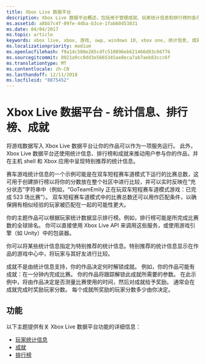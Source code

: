 ```yaml
---
title: Xbox Live 数据平台
description: Xbox Live 数据平台概述，包括用于管理成就、玩家统计信息和排行榜的各项服务。
ms.assetid: a8bb7c4f-09fe-4dba-b3ce-1fab60453831
ms.date: 04/04/2017
ms.topic: article
keywords: xbox live, xbox, 游戏, uwp, windows 10, xbox one, 统计信息, 成就, 排行榜, 数据平台
ms.localizationpriority: medium
ms.openlocfilehash: f9a14c508e265cdfc510896eb621466d03c66776
ms.sourcegitcommit: 8921a9cc0dd3e5665345ae8eca7ab7aeb83ccc6f
ms.translationtype: MT
ms.contentlocale: zh-CN
ms.lasthandoff: 12/11/2018
ms.locfileid: "8875452"
---
```

# <a name="xbox-live-data-platform---stats-leaderboards-achievements"></a>Xbox Live 数据平台 - 统计信息、排行榜、成就

将游戏数据写入 Xbox Live 数据平台让你的作品可以作为一项服务运行。 此外，Xbox Live 数据平台还使用统计信息、排行榜和成就来推动用户参与你的作品，并在主机 shell 和 Xbox 应用中呈现特别推荐的统计信息。

赛车游戏统计信息的一个示例可能是在双车短程赛车道模式下运行的比赛总数，这可用于创建排行榜以将你的分数放在整个社区中进行比较，并可以实时反映在“充分状态”字符串中（例如，“GoTeamEmily 正在玩双车短程赛车道模式游戏：已完成 523 场比赛”）。 双车短程赛车道模式中的比赛总数还可以用作匹配条件，以确保拥有相似经验的玩家被匹配在一起的可能性更大。

你的主题作品可以根据玩家统计数据显示排行榜。例如，排行榜可能是所完成比赛数的全球排名。 你可以直接使用 Xbox Live API 来调用这些服务，或使用游戏引擎（如 Unity）中的包装器。

你可以将某些统计信息指定为特别推荐的统计信息。特别推荐的统计信息显示在作品的游戏中心中，将玩家与其好友进行比较。

成就不是由统计信息支持，你的作品决定何时解锁成就。 例如，你的作品可能有成就：在一分钟内完成比赛。 你的作品将跟踪解锁此成就所需要的参数。 在此示例中，将由作品决定是否测量比赛使用的时间，然后对成就给予奖励。 通常会在成就完成时奖励玩家分数。 每个成就所奖励的玩家分数多少由你决定。

## <a name="features"></a>功能 ##
以下主题提供有关 Xbox Live 数据平台功能的详细信息：

* [玩家统计信息](../leaderboards-and-stats-2017/player-stats.md)
* [成就](../achievements-2017/achievements.md)
* [排行榜](../leaderboards-and-stats-2017/leaderboards.md)
